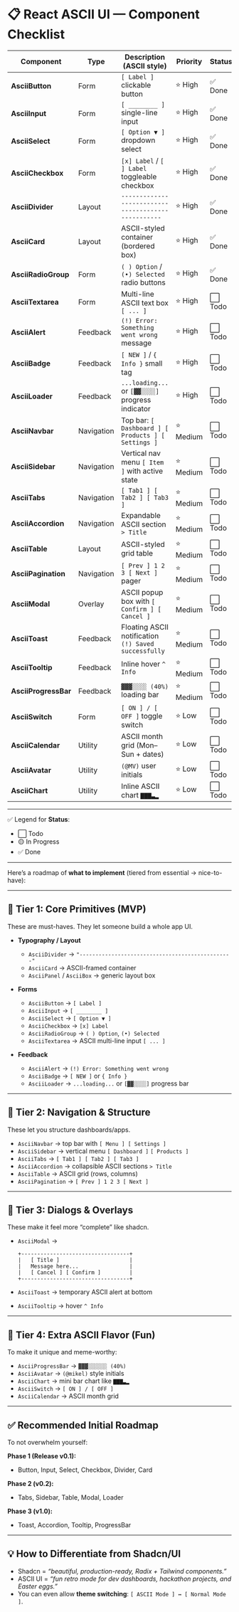 # 📋 React ASCII UI — Component Checklist

| Component            | Type       | Description (ASCII style)                            | Priority | Status |
| -------------------- | ---------- | ---------------------------------------------------- | -------- | ------ |
| **AsciiButton**      | Form       | `[ Label ]` clickable button                         | ⭐ High   | ✅ Done |
| **AsciiInput**       | Form       | `[ ________ ]` single-line input                     | ⭐ High   | ✅ Done |
| **AsciiSelect**      | Form       | `[ Option ▼ ]` dropdown select                       | ⭐ High   | ✅ Done |
| **AsciiCheckbox**    | Form       | `[x] Label` / `[ ] Label` toggleable checkbox        | ⭐ High   | ✅ Done |
| **AsciiDivider**     | Layout     | `--------------------------------------------------` | ⭐ High   | ✅ Done |
| **AsciiCard**        | Layout     | ASCII-styled container (bordered box)                | ⭐ High   | ✅ Done |
| **AsciiRadioGroup**  | Form       | `( ) Option` / `(•) Selected` radio buttons          | ⭐ High   | ✅ Done |
| **AsciiTextarea**    | Form       | Multi-line ASCII text box `[ ... ]`                  | ⭐ High   | ⬜ Todo |
| **AsciiAlert**       | Feedback   | `(!) Error: Something went wrong` message            | ⭐ High   | ⬜ Todo |
| **AsciiBadge**       | Feedback   | `[ NEW ]` / `{ Info }` small tag                     | ⭐ High   | ⬜ Todo |
| **AsciiLoader**      | Feedback   | `...loading...` or `[▓▓░░░░]` progress indicator     | ⭐ High   | ⬜ Todo |
| **AsciiNavbar**      | Navigation | Top bar: `[ Dashboard ] [ Products ] [ Settings ]`   | ⭐ Medium | ⬜ Todo |
| **AsciiSidebar**     | Navigation | Vertical nav menu `[ Item ]` with active state       | ⭐ Medium | ⬜ Todo |
| **AsciiTabs**        | Navigation | `[ Tab1 ] [ Tab2 ] [ Tab3 ]`                         | ⭐ Medium | ⬜ Todo |
| **AsciiAccordion**   | Navigation | Expandable ASCII section `> Title`                   | ⭐ Medium | ⬜ Todo |
| **AsciiTable**       | Layout     | ASCII-styled grid table                              | ⭐ Medium | ⬜ Todo |
| **AsciiPagination**  | Navigation | `[ Prev ] 1 2 3 [ Next ]` pager                      | ⭐ Medium | ⬜ Todo |
| **AsciiModal**       | Overlay    | ASCII popup box with `[ Confirm ] [ Cancel ]`        | ⭐ Medium | ⬜ Todo |
| **AsciiToast**       | Feedback   | Floating ASCII notification `(!) Saved successfully` | ⭐ Medium | ⬜ Todo |
| **AsciiTooltip**     | Feedback   | Inline hover `^ Info`                                | ⭐ Medium | ⬜ Todo |
| **AsciiProgressBar** | Feedback   | `▓▓▓░░░░ (40%)` loading bar                          | ⭐ Medium | ⬜ Todo |
| **AsciiSwitch**      | Form       | `[ ON ] / [ OFF ]` toggle switch                     | ⭐ Low    | ⬜ Todo |
| **AsciiCalendar**    | Utility    | ASCII month grid (Mon–Sun + dates)                   | ⭐ Low    | ⬜ Todo |
| **AsciiAvatar**      | Utility    | `(@MV)` user initials                                | ⭐ Low    | ⬜ Todo |
| **AsciiChart**       | Utility    | Inline ASCII chart `▇▇▇▃▂`                           | ⭐ Low    | ⬜ Todo |

---

✅ Legend for **Status**:

* ⬜ Todo
* 🟡 In Progress
* ✅ Done

---
Here’s a roadmap of **what to implement** (tiered from essential → nice-to-have):

---

## 🔹 **Tier 1: Core Primitives (MVP)**

These are must-haves. They let someone build a whole app UI.

* **Typography / Layout**

  * `AsciiDivider` → `"------------------------------------------------"`
  * `AsciiCard` → ASCII-framed container
  * `AsciiPanel` / `AsciiBox` → generic layout box
* **Forms**

  * `AsciiButton` → `[ Label ]`
  * `AsciiInput` → `[ ________ ]`
  * `AsciiSelect` → `[ Option ▼ ]`
  * `AsciiCheckbox` → `[x] Label`
  * `AsciiRadioGroup` → `( ) Option`, `(•) Selected`
  * `AsciiTextarea` → ASCII multi-line input `[ ... ]`
* **Feedback**

  * `AsciiAlert` → `(!) Error: Something went wrong`
  * `AsciiBadge` → `[ NEW ]` or `{ Info }`
  * `AsciiLoader` → `...loading...` or `[▓▓░░░░]` progress bar

---

## 🔹 **Tier 2: Navigation & Structure**

These let you structure dashboards/apps.

* `AsciiNavbar` → top bar with `[ Menu ] [ Settings ]`
* `AsciiSidebar` → vertical menu `[ Dashboard ]` `[ Products ]`
* `AsciiTabs` → `[ Tab1 ] [ Tab2 ] [ Tab3 ]`
* `AsciiAccordion` → collapsible ASCII sections `> Title`
* `AsciiTable` → ASCII grid (rows, columns)
* `AsciiPagination` → `[ Prev ] 1 2 3 [ Next ]`

---

## 🔹 **Tier 3: Dialogs & Overlays**

These make it feel more “complete” like shadcn.

* `AsciiModal` →

  ```
  +----------------------------------+
  |   [ Title ]                      |
  |   Message here...                |
  |   [ Cancel ] [ Confirm ]         |
  +----------------------------------+
  ```
* `AsciiToast` → temporary ASCII alert at bottom
* `AsciiTooltip` → hover `^ Info`

---

## 🔹 **Tier 4: Extra ASCII Flavor (Fun)**

To make it unique and meme-worthy:

* `AsciiProgressBar` → `▓▓▓░░░░░░ (40%)`
* `AsciiAvatar` → `(@mikel)` style initials
* `AsciiChart` → mini bar chart like `▇▇▇▃▂`
* `AsciiSwitch` → `[ ON ] / [ OFF ]`
* `AsciiCalendar` → ASCII month grid

---

## ✅ Recommended Initial Roadmap

To not overwhelm yourself:

**Phase 1 (Release v0.1):**

* Button, Input, Select, Checkbox, Divider, Card

**Phase 2 (v0.2):**

* Tabs, Sidebar, Table, Modal, Loader

**Phase 3 (v1.0):**

* Toast, Accordion, Tooltip, ProgressBar

---

## 💡 How to Differentiate from Shadcn/UI

* Shadcn = *“beautiful, production-ready, Radix + Tailwind components.”*
* ASCII UI = *“fun retro mode for dev dashboards, hackathon projects, and Easter eggs.”*
* You can even allow **theme switching**: `[ ASCII Mode ] ↔ [ Normal Mode ]`.